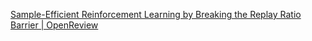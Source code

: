 
[Sample-Efficient Reinforcement Learning by Breaking the Replay Ratio Barrier | OpenReview](https://openreview.net/forum?id=OpC-9aBBVJe)